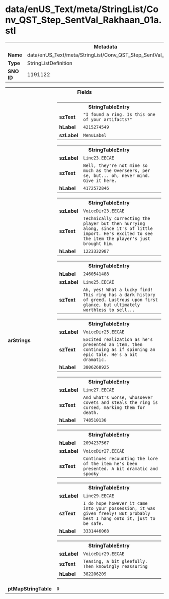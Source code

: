 <h1>data/enUS_Text/meta/StringList/Conv_QST_Step_SentVal_Rakhaan_01a.stl</h1><table><tr><th colspan="100%">Metadata</th></tr><tr><td><b>Name</b></td><td>data/enUS_Text/meta/StringList/Conv_QST_Step_SentVal_Rakhaan_01a.stl</td></tr><tr><td><b>Type</b></td><td>StringListDefinition</td></tr><tr><td><b>SNO ID</b></td><td>1191122</td></tr></table>

<table><tr><th colspan="100%">Fields</th></tr><tr><td><b>arStrings</b></td><td><table><tr><th colspan="100%">StringTableEntry</th></tr><tr><td><b>szText</b></td><td><code>"I found a ring. Is this one of your artifacts?"</code></td></tr><tr><td><b>hLabel</b></td><td><code>4215274549</code></td></tr><tr><td><b>szLabel</b></td><td><code>MenuLabel</code></td></tr></table>


<table><tr><th colspan="100%">StringTableEntry</th></tr><tr><td><b>szLabel</b></td><td><code>Line23.EECAE</code></td></tr><tr><td><b>szText</b></td><td><code>Well, they're not mine so much as the Overseers, per se, but... oh, never mind. Give it here.</code></td></tr><tr><td><b>hLabel</b></td><td><code>4172572846</code></td></tr></table>


<table><tr><th colspan="100%">StringTableEntry</th></tr><tr><td><b>szLabel</b></td><td><code>VoiceDir23.EECAE</code></td></tr><tr><td><b>szText</b></td><td><code>Technically correcting the player but then hurrying along, since it's of little import. He's excited to see the item the player's just brought him.</code></td></tr><tr><td><b>hLabel</b></td><td><code>1223332987</code></td></tr></table>


<table><tr><th colspan="100%">StringTableEntry</th></tr><tr><td><b>hLabel</b></td><td><code>2460541488</code></td></tr><tr><td><b>szLabel</b></td><td><code>Line25.EECAE</code></td></tr><tr><td><b>szText</b></td><td><code>Ah, yes! What a lucky find! This ring has a dark history of greed. Lustrous upon first glance, but ultimately worthless to sell...</code></td></tr></table>


<table><tr><th colspan="100%">StringTableEntry</th></tr><tr><td><b>szLabel</b></td><td><code>VoiceDir25.EECAE</code></td></tr><tr><td><b>szText</b></td><td><code>Excited realization as he's presented an item, then continuing as if spinning an epic tale. He's a bit dramatic.</code></td></tr><tr><td><b>hLabel</b></td><td><code>3806268925</code></td></tr></table>


<table><tr><th colspan="100%">StringTableEntry</th></tr><tr><td><b>szLabel</b></td><td><code>Line27.EECAE</code></td></tr><tr><td><b>szText</b></td><td><code>And what's worse, whosoever covets and steals the ring is cursed, marking them for death.</code></td></tr><tr><td><b>hLabel</b></td><td><code>748510130</code></td></tr></table>


<table><tr><th colspan="100%">StringTableEntry</th></tr><tr><td><b>hLabel</b></td><td><code>2094237567</code></td></tr><tr><td><b>szLabel</b></td><td><code>VoiceDir27.EECAE</code></td></tr><tr><td><b>szText</b></td><td><code>Continues recounting the lore of the item he's been presented. A bit dramatic and spooky</code></td></tr></table>


<table><tr><th colspan="100%">StringTableEntry</th></tr><tr><td><b>szLabel</b></td><td><code>Line29.EECAE</code></td></tr><tr><td><b>szText</b></td><td><code>I do hope however it came into your possession, it was given freely! But probably best I hang onto it, just to be safe.</code></td></tr><tr><td><b>hLabel</b></td><td><code>3331446068</code></td></tr></table>


<table><tr><th colspan="100%">StringTableEntry</th></tr><tr><td><b>szLabel</b></td><td><code>VoiceDir29.EECAE</code></td></tr><tr><td><b>szText</b></td><td><code>Teasing, a bit gleefully. Then knowingly reassuring</code></td></tr><tr><td><b>hLabel</b></td><td><code>382206209</code></td></tr></table>


</td></tr><tr><td><b>ptMapStringTable</b></td><td><code>0</code></td></tr></table>

